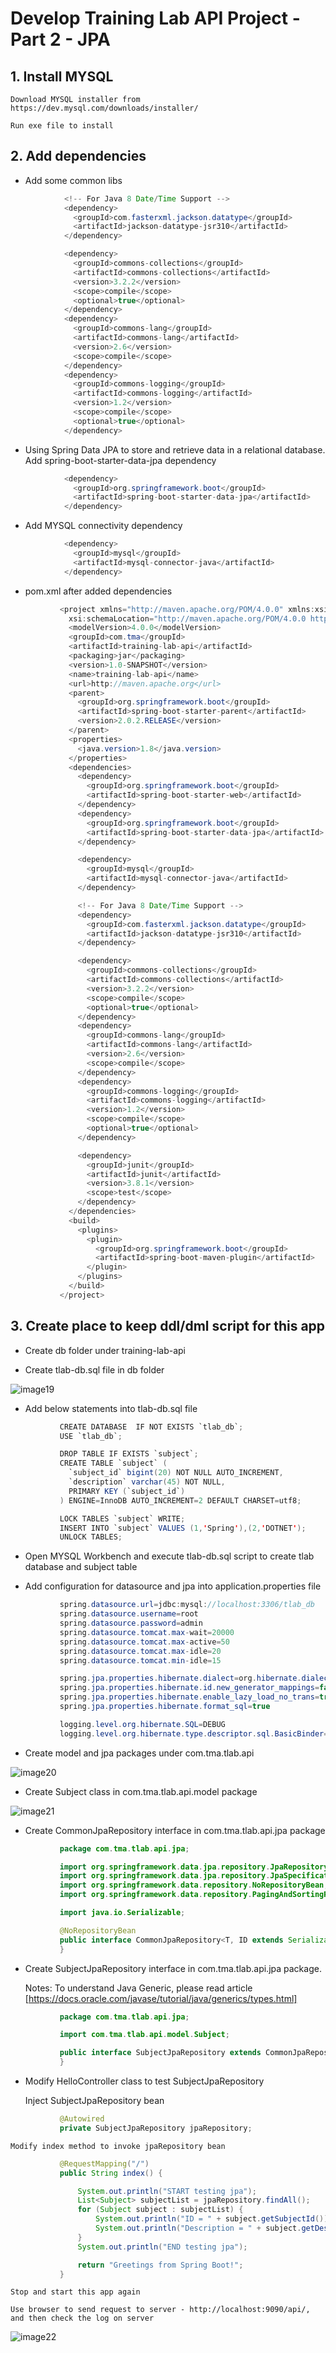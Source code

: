 # Develop Training Lab API Project - Part 2 - JPA

## 1.  Install MYSQL

    Download MYSQL installer from https://dev.mysql.com/downloads/installer/

    Run exe file to install

## 2.  Add dependencies

* Add some common libs

```java
            <!-- For Java 8 Date/Time Support -->
            <dependency>
              <groupId>com.fasterxml.jackson.datatype</groupId>
              <artifactId>jackson-datatype-jsr310</artifactId>
            </dependency>

            <dependency>
              <groupId>commons-collections</groupId>
              <artifactId>commons-collections</artifactId>
              <version>3.2.2</version>
              <scope>compile</scope>
              <optional>true</optional>
            </dependency>
            <dependency>
              <groupId>commons-lang</groupId>
              <artifactId>commons-lang</artifactId>
              <version>2.6</version>
              <scope>compile</scope>
            </dependency>
            <dependency>
              <groupId>commons-logging</groupId>
              <artifactId>commons-logging</artifactId>
              <version>1.2</version>
              <scope>compile</scope>
              <optional>true</optional>
            </dependency>
```

* Using Spring Data JPA to store and retrieve data in a relational database. Add spring-boot-starter-data-jpa dependency

```java
            <dependency>
              <groupId>org.springframework.boot</groupId>
              <artifactId>spring-boot-starter-data-jpa</artifactId>
            </dependency>
```

* Add MYSQL connectivity dependency
```java
            <dependency>
              <groupId>mysql</groupId>
              <artifactId>mysql-connector-java</artifactId>
            </dependency>
```

* pom.xml after added dependencies

```java
           <project xmlns="http://maven.apache.org/POM/4.0.0" xmlns:xsi="http://www.w3.org/2001/XMLSchema-instance"
             xsi:schemaLocation="http://maven.apache.org/POM/4.0.0 http://maven.apache.org/maven-v4_0_0.xsd">
             <modelVersion>4.0.0</modelVersion>
             <groupId>com.tma</groupId>
             <artifactId>training-lab-api</artifactId>
             <packaging>jar</packaging>
             <version>1.0-SNAPSHOT</version>
             <name>training-lab-api</name>
             <url>http://maven.apache.org</url>
             <parent>
               <groupId>org.springframework.boot</groupId>
               <artifactId>spring-boot-starter-parent</artifactId>
               <version>2.0.2.RELEASE</version>
             </parent>
             <properties>
               <java.version>1.8</java.version>
             </properties>
             <dependencies>
               <dependency>
                 <groupId>org.springframework.boot</groupId>
                 <artifactId>spring-boot-starter-web</artifactId>
               </dependency>
               <dependency>
                 <groupId>org.springframework.boot</groupId>
                 <artifactId>spring-boot-starter-data-jpa</artifactId>
               </dependency>

               <dependency>
                 <groupId>mysql</groupId>
                 <artifactId>mysql-connector-java</artifactId>
               </dependency>

               <!-- For Java 8 Date/Time Support -->
               <dependency>
                 <groupId>com.fasterxml.jackson.datatype</groupId>
                 <artifactId>jackson-datatype-jsr310</artifactId>
               </dependency>

               <dependency>
                 <groupId>commons-collections</groupId>
                 <artifactId>commons-collections</artifactId>
                 <version>3.2.2</version>
                 <scope>compile</scope>
                 <optional>true</optional>
               </dependency>
               <dependency>
                 <groupId>commons-lang</groupId>
                 <artifactId>commons-lang</artifactId>
                 <version>2.6</version>
                 <scope>compile</scope>
               </dependency>
               <dependency>
                 <groupId>commons-logging</groupId>
                 <artifactId>commons-logging</artifactId>
                 <version>1.2</version>
                 <scope>compile</scope>
                 <optional>true</optional>
               </dependency>

               <dependency>
                 <groupId>junit</groupId>
                 <artifactId>junit</artifactId>
                 <version>3.8.1</version>
                 <scope>test</scope>
               </dependency>
             </dependencies>
             <build>
               <plugins>
                 <plugin>
                   <groupId>org.springframework.boot</groupId>
                   <artifactId>spring-boot-maven-plugin</artifactId>
                 </plugin>
               </plugins>
             </build>
           </project>
```

## 3.  Create place to keep ddl/dml script for this app

* Create db folder under training-lab-api

* Create tlab-db.sql file in db folder

![image19](/uploads/5736217b35f57a4c74788245c4826da4/image19.PNG)

* Add below statements into tlab-db.sql file

```java
           CREATE DATABASE  IF NOT EXISTS `tlab_db`;
           USE `tlab_db`;

           DROP TABLE IF EXISTS `subject`;
           CREATE TABLE `subject` (
             `subject_id` bigint(20) NOT NULL AUTO_INCREMENT,
             `description` varchar(45) NOT NULL,
             PRIMARY KEY (`subject_id`)
           ) ENGINE=InnoDB AUTO_INCREMENT=2 DEFAULT CHARSET=utf8;

           LOCK TABLES `subject` WRITE;
           INSERT INTO `subject` VALUES (1,'Spring'),(2,'DOTNET');
           UNLOCK TABLES;
```

* Open MYSQL Workbench and execute tlab-db.sql script to create tlab database and subject table

* Add configuration for datasource and jpa into application.properties file

```java
           spring.datasource.url=jdbc:mysql://localhost:3306/tlab_db
           spring.datasource.username=root
           spring.datasource.password=admin
           spring.datasource.tomcat.max-wait=20000
           spring.datasource.tomcat.max-active=50
           spring.datasource.tomcat.max-idle=20
           spring.datasource.tomcat.min-idle=15

           spring.jpa.properties.hibernate.dialect=org.hibernate.dialect.MySQLDialect
           spring.jpa.properties.hibernate.id.new_generator_mappings=false
           spring.jpa.properties.hibernate.enable_lazy_load_no_trans=true
           spring.jpa.properties.hibernate.format_sql=true

           logging.level.org.hibernate.SQL=DEBUG
           logging.level.org.hibernate.type.descriptor.sql.BasicBinder=TRACE
```

* Create model and jpa packages under com.tma.tlab.api

![image20](/uploads/12faed4cca2696e7554f7ca384ad6d97/image20.PNG)

* Create Subject class in com.tma.tlab.api.model package

![image21](/uploads/c3d737af17be7bb9b5836a95dc68e2aa/image21.PNG)

* Create CommonJpaRepository interface in com.tma.tlab.api.jpa package

```java
           package com.tma.tlab.api.jpa;

           import org.springframework.data.jpa.repository.JpaRepository;
           import org.springframework.data.jpa.repository.JpaSpecificationExecutor;
           import org.springframework.data.repository.NoRepositoryBean;
           import org.springframework.data.repository.PagingAndSortingRepository;

           import java.io.Serializable;

           @NoRepositoryBean
           public interface CommonJpaRepository<T, ID extends Serializable> extends PagingAndSortingRepository<T, ID>, JpaSpecificationExecutor<T>, JpaRepository<T, ID> {
           }

```

* Create SubjectJpaRepository interface in com.tma.tlab.api.jpa package.

    Notes: To understand Java Generic, please read article [https://docs.oracle.com/javase/tutorial/java/generics/types.html]

```java
           package com.tma.tlab.api.jpa;

           import com.tma.tlab.api.model.Subject;

           public interface SubjectJpaRepository extends CommonJpaRepository<Subject, Long> {
           }

```

* Modify HelloController class to test SubjectJpaRepository

    Inject SubjectJpaRepository bean

```java
           @Autowired
           private SubjectJpaRepository jpaRepository;
```

    Modify index method to invoke jpaRepository bean

```java
           @RequestMapping("/")
           public String index() {

               System.out.println("START testing jpa");
               List<Subject> subjectList = jpaRepository.findAll();
               for (Subject subject : subjectList) {
                   System.out.println("ID = " + subject.getSubjectId());
                   System.out.println("Description = " + subject.getDescription());
               }
               System.out.println("END testing jpa");

               return "Greetings from Spring Boot!";
           }
```

    Stop and start this app again

    Use browser to send request to server - http://localhost:9090/api/, and then check the log on server

![image22](/uploads/8d38d4337585d982ed7836b912a2754c/image22.PNG)



